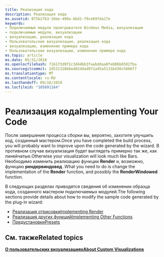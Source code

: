 ```yaml
---
title: Реализация кода
description: Реализация кода
ms.assetid: 875b27b3-10ee-498a-bbd1-f9ce69fda17e
keywords:
- Подключаемые модули проигрывателя Windows Media, визуализации
- подключаемые модули, визуализации
- визуализации, реализация кода
- Пользовательские визуализации, реализация кода
- визуализации, изменение примера кода
- Пользовательские визуализации, изменение примера кода
ms.topic: article
ms.date: 05/31/2018
ms.openlocfilehash: 716173d9f2c3d44bb3faabddaa8fe886b6582fba
ms.sourcegitcommit: 2d531328b6ed82d4ad971a45a5131b430c5866f7
ms.translationtype: MT
ms.contentlocale: ru-RU
ms.lasthandoff: 09/16/2019
ms.locfileid: "105691164"
---
```

# <a name="implementing-your-code"></a><span data-ttu-id="bfada-109">Реализация кода</span><span class="sxs-lookup"><span data-stu-id="bfada-109">Implementing Your Code</span></span>

<span data-ttu-id="bfada-110">После завершения процесса сборки вы, вероятно, захотите улучшить код, созданный мастером.</span><span class="sxs-lookup"><span data-stu-id="bfada-110">Once you have completed the build process, you will probably want to improve upon the code generated by the wizard.</span></span> <span data-ttu-id="bfada-111">В противном случае визуализация будет выглядеть примерно так же, как линейчатые.</span><span class="sxs-lookup"><span data-stu-id="bfada-111">Otherwise your visualization will look much like Bars.</span></span> <span data-ttu-id="bfada-112">Необходимо изменить реализацию функции **Render** и, возможно, функцию **рендервиндовед** .</span><span class="sxs-lookup"><span data-stu-id="bfada-112">What you need to do is change the implementation of the **Render** function, and possibly the **RenderWindowed** function.</span></span>

<span data-ttu-id="bfada-113">В следующих разделах приводятся сведения об изменении образца кода, созданного мастером подключаемых модулей.</span><span class="sxs-lookup"><span data-stu-id="bfada-113">The following sections provide details about how to modify the sample code generated by the plug-in wizard:</span></span>

-   [<span data-ttu-id="bfada-114">Реализация отрисовки</span><span class="sxs-lookup"><span data-stu-id="bfada-114">Implementing Render</span></span>](implementing-render.md)
-   [<span data-ttu-id="bfada-115">Реализация других функций</span><span class="sxs-lookup"><span data-stu-id="bfada-115">Implementing Other Functions</span></span>](implementing-other-functions.md)
-   [<span data-ttu-id="bfada-116">Предустановки</span><span class="sxs-lookup"><span data-stu-id="bfada-116">Presets</span></span>](presets.md)

## <a name="related-topics"></a><span data-ttu-id="bfada-117">См. также</span><span class="sxs-lookup"><span data-stu-id="bfada-117">Related topics</span></span>

<dl> <dt>

[<span data-ttu-id="bfada-118">**О пользовательских визуализациях**</span><span class="sxs-lookup"><span data-stu-id="bfada-118">**About Custom Visualizations**</span></span>](about-custom-visualizations.md)
</dt> </dl>

 

 




